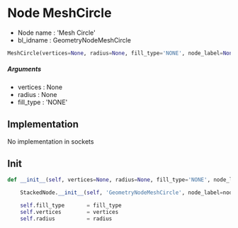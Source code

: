 # Node MeshCircle

- Node name : 'Mesh Circle'
- bl_idname : GeometryNodeMeshCircle


``` python
MeshCircle(vertices=None, radius=None, fill_type='NONE', node_label=None, node_color=None)
```
##### Arguments

- vertices : None
- radius : None
- fill_type : 'NONE'

## Implementation

No implementation in sockets

## Init

``` python
def __init__(self, vertices=None, radius=None, fill_type='NONE', node_label=None, node_color=None):

    StackedNode.__init__(self, 'GeometryNodeMeshCircle', node_label=node_label, node_color=node_color)

    self.fill_type       = fill_type
    self.vertices        = vertices
    self.radius          = radius
```
